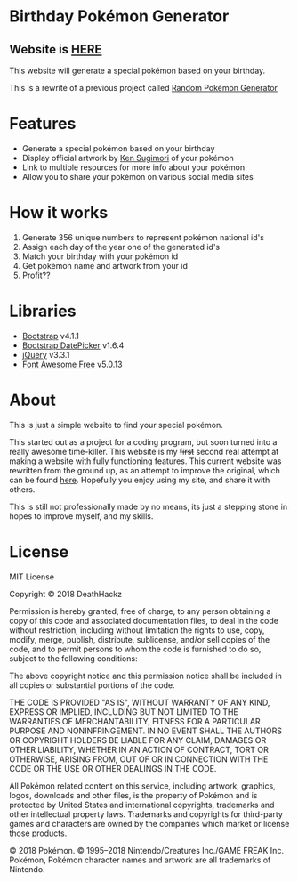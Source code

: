 # Birthday Pok&eacute;mon Generator

## Website is [HERE](https://deathhackz.github.io/Birthday-Pokemon-Generator-init/)

This website will generate a special pok&eacute;mon based on your birthday.

This is a rewrite of a previous project called [Random Pok&eacute;mon Generator](https://github.com/DeathHack/Random-Pokemon-Generator)

# Features
* Generate a special pok&eacute;mon based on your birthday
* Display official artwork by [Ken Sugimori](https://en.wikipedia.org/wiki/Ken_Sugimori) of your pok&eacute;mon
* Link to multiple resources for more info about your pok&eacute;mon
* Allow you to share your pok&eacute;mon on various social media sites

# How it works
1. Generate 356 unique numbers to represent pok&eacute;mon national id's
2. Assign each day of the year one of the generated id's
3. Match your birthday with your pok&eacute;mon id
4. Get pok&eacute;mon name and artwork from your id
5. Profit??

# Libraries
* [Bootstrap](https://getbootstrap.com/) v4.1.1
* [Bootstrap DatePicker](https://github.com/uxsolutions/bootstrap-datepicker/) v1.6.4
* [jQuery](https://jquery.com/) v3.3.1
* [Font Awesome Free](https://fontawesome.com/) v5.0.13

# About

This is just a simple website to find your special pok&eacute;mon.

This started out as a project for a coding program, but soon turned into a really awesome time-killer. This website
is my ~~first~~ second real attempt at making a website with fully functioning features. This current website was rewritten
from the ground up, as an attempt to improve the original, which can be found [here](https://github.com/DeathHackz/Random-Pokemon-Generator). Hopefully you enjoy using my site, and share it with others.

This is still not professionally made
by no means, its just a stepping stone in hopes to improve myself, and my skills.

# License
MIT License

Copyright &copy; 2018 DeathHackz

Permission is hereby granted, free of charge, to any person obtaining a copy
of this code and associated documentation files, to deal
in the code without restriction, including without limitation the rights
to use, copy, modify, merge, publish, distribute, sublicense, and/or sell
copies of the code, and to permit persons to whom the code is
furnished to do so, subject to the following conditions:

The above copyright notice and this permission notice shall be included in all
copies or substantial portions of the code.

THE CODE IS PROVIDED "AS IS", WITHOUT WARRANTY OF ANY KIND, EXPRESS OR
IMPLIED, INCLUDING BUT NOT LIMITED TO THE WARRANTIES OF MERCHANTABILITY,
FITNESS FOR A PARTICULAR PURPOSE AND NONINFRINGEMENT. IN NO EVENT SHALL THE
AUTHORS OR COPYRIGHT HOLDERS BE LIABLE FOR ANY CLAIM, DAMAGES OR OTHER
LIABILITY, WHETHER IN AN ACTION OF CONTRACT, TORT OR OTHERWISE, ARISING FROM,
OUT OF OR IN CONNECTION WITH THE CODE OR THE USE OR OTHER DEALINGS IN THE
CODE.

All Pok&eacute;mon related content on this service, including artwork, graphics,
logos, downloads and other files, is the property of Pok&eacute;mon and is
protected by United States and international copyrights, trademarks and
other intellectual property laws. Trademarks and copyrights for third-party
games and characters are owned by the companies which market or license
those products.

&copy; 2018 Pok&eacute;mon. &copy; 1995–2018 Nintendo/Creatures Inc./GAME FREAK Inc. Pok&eacute;mon,
Pok&eacute;mon character names and artwork are all trademarks of Nintendo.
